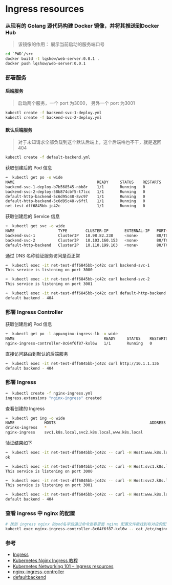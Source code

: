 # Ingress resources

### 从现有的 Golang 源代码构建 Docker 镜像，并将其推送到Docker Hub
> 该镜像的作用： 展示当前启动的服务端口号
```bash
cd `PWD`/src
docker build -t lqshow/web-server:0.0.1 .
docker push lqshow/web-server:0.0.1
```

### 部署服务
#### 后端服务
> 启动两个服务，一个 port 为3000， 另外一个 port 为3001
```bash
kubectl create -f backend-svc-1-deploy.yml
kubectl create -f backend-svc-2-deploy.yml
```

#### 默认后端服务
> 对于未知请求全部负载到这个默认后端上，这个后端啥也不干，就是返回 404
```bash
kubectl create -f default-backend.yml
```

获取创建后的 Pod 信息
```bash
➜  kubectl get po -o wide
NAME                                    READY     STATUS    RESTARTS   AGE       IP           NODE
backend-svc-1-deploy-b7b568545-nbb8r    1/1       Running   0          1h        10.1.1.131   docker-for-desktop
backend-svc-2-deploy-58b874cbf5-t7lcc   1/1       Running   0          1h        10.1.1.132   docker-for-desktop
default-http-backend-5c6d95c48-8vc97    1/1       Running   0          1h        10.1.1.134   docker-for-desktop
default-http-backend-5c6d95c48-v6ftl    1/1       Running   0          1h        10.1.1.135   docker-for-desktop
net-test-dff6845bb-jc42c                1/1       Running   0          1h        10.1.1.133   docker-for-desktop
```

获取创建后的 Service 信息
```bash
➜  kubectl get svc -o wide
NAME                   TYPE        CLUSTER-IP       EXTERNAL-IP   PORT(S)   AGE       SELECTOR
backend-svc-1          ClusterIP   10.98.82.238     <none>        80/TCP    1h        app=backend-svc-1
backend-svc-2          ClusterIP   10.103.160.153   <none>        80/TCP    1h        app=backend-svc-2
default-http-backend   ClusterIP   10.110.199.163   <none>        80/TCP    1h        app=default-http-backend
```

通过 DNS 名称验证服务访问是否正常
```bash
➜  kubectl exec -it net-test-dff6845bb-jc42c curl backend-svc-1
This service is listening on port 3000
```
```bash
➜  kubectl exec -it net-test-dff6845bb-jc42c curl backend-svc-2
This service is listening on port 3001
```
```bash
➜  kubectl exec -it net-test-dff6845bb-jc42c curl default-http-backend
default backend - 404
```

### 部署 Ingress Controller
获取创建后的 Pod 信息
```bash
➜  kubectl get po -l app=nginx-ingress-lb -o wide
NAME                                       READY     STATUS    RESTARTS   AGE       IP           NODE
nginx-ingress-controller-8c64f6f87-kxl6w   1/1       Running   0          16m       10.1.1.136   docker-for-desktop
```

直接访问路由到默认的后端服务
```bash
➜  kubectl exec -it net-test-dff6845bb-jc42c curl http://10.1.1.136
default backend - 404
```

### 部署 Ingress
```bash
➜  kubectl create -f nginx-ingress.yml
ingress.extensions "nginx-ingress" created
```
查看创建的 Ingress
```bash
➜  kubectl get ing -o wide
NAME             HOSTS                                         ADDRESS   PORTS     AGE
drinks-ingress   *                                                       80        2d
nginx-ingress    svc1.k8s.local,svc2.k8s.local,www.k8s.local             80        29s
```
验证结果如下
```bash
➜  kubectl exec -it net-test-dff6845bb-jc42c -- curl -H Host:www.k8s.local http://10.1.1.136/healthz
ok

➜  kubectl exec -it net-test-dff6845bb-jc42c -- curl -H Host:svc1.k8s.local http://10.1.1.136
This service is listening on port 3000

➜  kubectl exec -it net-test-dff6845bb-jc42c -- curl -H Host:svc2.k8s.local http://10.1.1.136
This service is listening on port 3001

➜  kubectl exec -it net-test-dff6845bb-jc42c -- curl -H Host:www.k8s.local http://10.1.1.136
default backend - 404
```
### 查看 ingress 中 nginx 的配置
```bash
# 找到 ingress nginx 的pod名字后通过命令查看里面 nginx 配置文件能找到有对应的配置段生成。
kubectl exec nginx-ingress-controller-8c64f6f87-kxl6w -- cat /etc/nginx/nginx.conf
```

### 参考
- [Ingress](https://kubernetes.io/docs/concepts/services-networking/ingress/)
- [Kubernetes Nginx Ingress 教程](https://mritd.me/2017/03/04/how-to-use-nginx-ingress/)
- [Kubernetes Networking 101 – Ingress resources](http://www.dasblinkenlichten.com/kubernetes-networking-101-ingress-resources/)
- [nginx-ingress-controller](https://console.cloud.google.com/gcr/images/google-containers/GLOBAL/nginx-ingress-controller)
- [defaultbackend](https://console.cloud.google.com/gcr/images/google-containers/GLOBAL/defaultbackend?gcrImageListsize=50)
